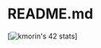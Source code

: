 # README.md

[![kmorin's 42 stats](https://badge.mediaplus.ma/darkblue/kmorin?1337Badge=off&UM6P=off)]
